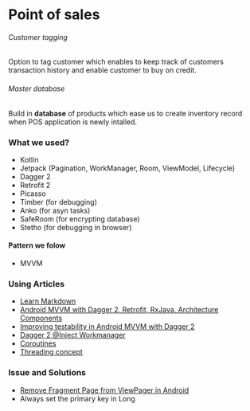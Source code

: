 # Point of sales  #

###### Customer tagging
Option to tag customer which enables to keep track of customers transaction history and enable customer to buy on credit.

###### Master database
Build in **database** of products which ease us to create inventory record when POS application is newly intalled.


### What we used? ###

* Kotlin
* Jetpack (Pagination, WorkManager, Room, ViewModel, Lifecycle)
* Dagger 2
* Retrofit 2
* Picasso
* Timber (for debugging)
* Anko (for asyn tasks)
* SafeRoom (for encrypting database)
* Stetho (for debugging in browser)
#### Pattern we folow ####
* MVVM

### Using Articles ###
* [Learn Markdown](https://bitbucket.org/tutorials/markdowndemo)
* [Android MVVM with Dagger 2, Retrofit, RxJava, Architecture Components](https://android.jlelse.eu/android-mvvm-with-dagger-2-retrofit-rxjava-architecture-components-6f5da1a75135)
* [Improving testability in Android MVVM with Dagger 2](https://android.jlelse.eu/improving-testability-in-android-mvvm-with-dagger-2-aa961098bad5)
* [Dagger 2 @Inject Workmanager](https://stackoverflow.com/questions/52434165/dagger2-unable-to-inject-dependencies-in-workmanager)
* [Coroutines](https://medium.com/androiddevelopers/coroutines-on-android-part-i-getting-the-background-3e0e54d20bb)
* [Threading concept](https://hellsoft.se/https-hellsoft-se-understanding-cpu-and-io-bound-for-asynchronous-operations-6511c70a5685)
### Issue and Solutions ###
* [Remove Fragment Page from ViewPager in Android](https://stackoverflow.com/questions/10396321/remove-fragment-page-from-viewpager-in-android)
* Always set the primary key in Long



